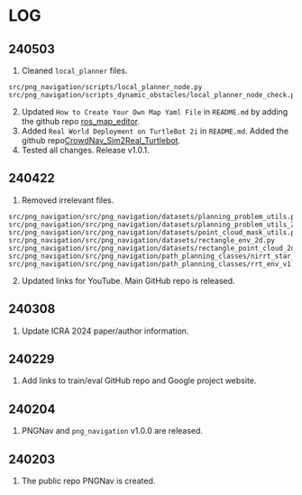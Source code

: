 # LOG

## 240503
1. Cleaned `local_planner` files.
```
src/png_navigation/scripts/local_planner_node.py
src/png_navigation/scripts_dynamic_obstacles/local_planner_node_check.py
```
2. Updated `How to Create Your Own Map Yaml File` in `README.md` by adding the github repo [ros_map_editor](https://github.com/TheOnceAndFutureSmalltalker/ros_map_editor).
3. Added `Real World Deployment on TurtleBot 2i` in `README.md`. Added the github repo[CrowdNav_Sim2Real_Turtlebot](https://github.com/Shuijing725/CrowdNav_Sim2Real_Turtlebot).
4. Tested all changes. Release v1.0.1.

## 240422
1. Removed irrelevant files.
```
src/png_navigation/src/png_navigation/datasets/planning_problem_utils.py
src/png_navigation/src/png_navigation/datasets/planning_problem_utils_2d.py
src/png_navigation/src/png_navigation/datasets/point_cloud_mask_utils.py
src/png_navigation/src/png_navigation/datasets/rectangle_env_2d.py
src/png_navigation/src/png_navigation/datasets/rectangle_point_cloud_2d.py
src/png_navigation/src/png_navigation/path_planning_classes/nirrt_star_png_c_2d.py
src/png_navigation/src/png_navigation/path_planning_classes/rrt_env_v1.py
```
2. Updated links for YouTube. Main GitHub repo is released.

## 240308
1. Update ICRA 2024 paper/author information.
   
## 240229
1. Add links to train/eval GitHub repo and Google project website. 

## 240204
1. PNGNav and `png_navigation` v1.0.0 are released.

## 240203
1. The public repo PNGNav is created.